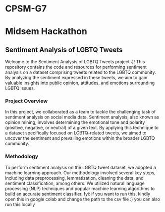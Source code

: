 # CPSM-G7
# Midsem Hackathon
## **Sentiment Analysis of LGBTQ Tweets**
Welcome to the Sentiment Analysis of LGBTQ Tweets project :)! This repository contains the code and resources for performing sentiment analysis on a dataset comprising tweets related to the LGBTQ community. By analyzing the sentiment expressed in these tweets, we aim to gain valuable insights into public opinion, attitudes, and emotions surrounding LGBTQ issues.
### Project Overview
In this project, we collaborated as a team to tackle the challenging task of sentiment analysis on social media data. Sentiment analysis, also known as opinion mining, involves determining the emotional tone and polarity (positive, negative, or neutral) of a given text. By applying this technique to a dataset specifically focused on LGBTQ-related tweets, we aimed to uncover the sentiment and prevailing emotions within the broader LGBTQ community.
### Methodology
To perform sentiment analysis on the LGBTQ tweet dataset, we adopted a machine learning approach. Our methodology involved several key steps, including data preprocessing, lemmatization, cleaning the data, and sentiment classification, among others. We utilized natural language processing (NLP) techniques and popular machine learning algorithms to build an accurate sentiment classifier.
fyi: if you want to run this, kindly open this in google colab and change the path to the csv file :)
you can also run this locally
